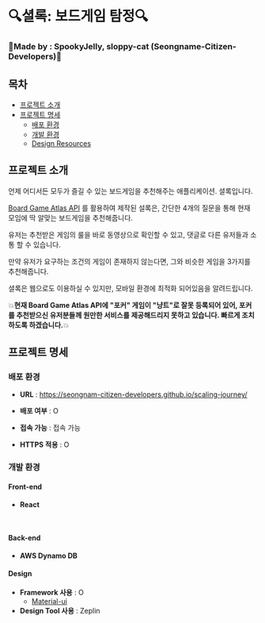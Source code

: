 

# 🔍셜록: 보드게임 탐정🔍



### 🎈Made by :  SpookyJelly, sloppy-cat (Seongname-Citizen-Developers)🎈



## 목차

- [프로젝트 소개](#프로젝트-소개)   
- [프로젝트 명세](#프로젝트-명세)
  - [배포 환경](#배포-환경)
  - [개발 환경](#개발-환경)
  - [Design Resources](#design-resources)





## 프로젝트 소개



언제 어디서든 모두가 즐길 수 있는 보드게임을 추천해주는 애플리케이션. 셜록입니다.

[Board Game Atlas API](https://www.boardgameatlas.com/api/docs) 를 활용하여 제작된 설록은, 간단한 4개의 질문을 통해 현재 모임에 딱 알맞는 보드게임을 추천해줍니다.

유저는 추천받은 게임의 룰을 바로 동영상으로 확인할 수 있고, 댓글로 다른 유저들과 소통 할 수 있습니다.

만약 유저가 요구하는 조건의 게임이 존재하지 않는다면, 그와 비슷한 게임을 3가지를 추천해줍니다.



셜록은 웹으로도 이용하실 수 있지만, 모바일 환경에 최적화 되어있음을 알려드립니다.





💥**현재 Board Game Atlas API에 "포커" 게임이 "냥트"로 잘못 등록되어 있어, 포커를 추천받으신 유저분들께 원만한 서비스를 제공해드리지 못하고 있습니다. 빠르게 조치하도록 하겠습니다.**💥



## 프로젝트 명세

### 배포 환경

- __URL__ : https://seongnam-citizen-developers.github.io/scaling-journey/

- __배포 여부__ : O 

- __접속 가능__ : 접속 가능

- __HTTPS 적용__ : O

  

### 개발 환경

#### Front-end 

- **React**

  <br>

#### Back-end

- **AWS Dynamo DB**
  <br>

#### Design

- __Framework 사용__ : O
  - [Material-ui](https://material-ui.com/)
- __Design Tool 사용__ :  Zeplin
  <br>



